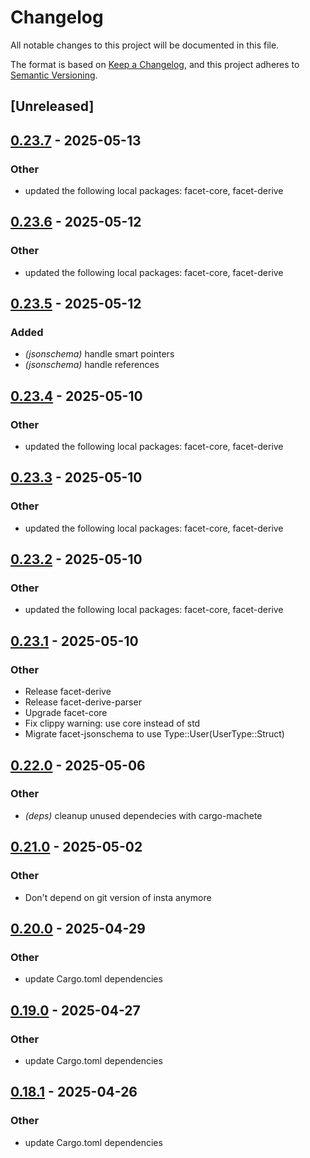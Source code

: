 # Changelog

All notable changes to this project will be documented in this file.

The format is based on [Keep a Changelog](https://keepachangelog.com/en/1.0.0/),
and this project adheres to [Semantic Versioning](https://semver.org/spec/v2.0.0.html).

## [Unreleased]

## [0.23.7](https://github.com/facet-rs/facet/compare/facet-jsonschema-v0.23.6...facet-jsonschema-v0.23.7) - 2025-05-13

### Other

- updated the following local packages: facet-core, facet-derive

## [0.23.6](https://github.com/facet-rs/facet/compare/facet-jsonschema-v0.23.5...facet-jsonschema-v0.23.6) - 2025-05-12

### Other

- updated the following local packages: facet-core, facet-derive

## [0.23.5](https://github.com/facet-rs/facet/compare/facet-jsonschema-v0.23.4...facet-jsonschema-v0.23.5) - 2025-05-12

### Added

- *(jsonschema)* handle smart pointers
- *(jsonschema)* handle references

## [0.23.4](https://github.com/facet-rs/facet/compare/facet-jsonschema-v0.23.3...facet-jsonschema-v0.23.4) - 2025-05-10

### Other

- updated the following local packages: facet-core, facet-derive

## [0.23.3](https://github.com/facet-rs/facet/compare/facet-jsonschema-v0.23.2...facet-jsonschema-v0.23.3) - 2025-05-10

### Other

- updated the following local packages: facet-core, facet-derive

## [0.23.2](https://github.com/facet-rs/facet/compare/facet-jsonschema-v0.23.1...facet-jsonschema-v0.23.2) - 2025-05-10

### Other

- updated the following local packages: facet-core, facet-derive

## [0.23.1](https://github.com/facet-rs/facet/compare/facet-jsonschema-v0.23.0...facet-jsonschema-v0.23.1) - 2025-05-10

### Other

- Release facet-derive
- Release facet-derive-parser
- Upgrade facet-core
- Fix clippy warning: use core instead of std
- Migrate facet-jsonschema to use Type::User(UserType::Struct)

## [0.22.0](https://github.com/facet-rs/facet/compare/facet-jsonschema-v0.21.0...facet-jsonschema-v0.22.0) - 2025-05-06

### Other

- *(deps)* cleanup unused dependecies with cargo-machete

## [0.21.0](https://github.com/facet-rs/facet/compare/facet-jsonschema-v0.20.0...facet-jsonschema-v0.21.0) - 2025-05-02

### Other

- Don't depend on git version of insta anymore

## [0.20.0](https://github.com/facet-rs/facet/compare/facet-jsonschema-v0.19.0...facet-jsonschema-v0.20.0) - 2025-04-29

### Other

- update Cargo.toml dependencies

## [0.19.0](https://github.com/facet-rs/facet/compare/facet-jsonschema-v0.18.1...facet-jsonschema-v0.19.0) - 2025-04-27

### Other

- update Cargo.toml dependencies

## [0.18.1](https://github.com/facet-rs/facet/compare/facet-jsonschema-v0.18.0...facet-jsonschema-v0.18.1) - 2025-04-26

### Other

- update Cargo.toml dependencies
